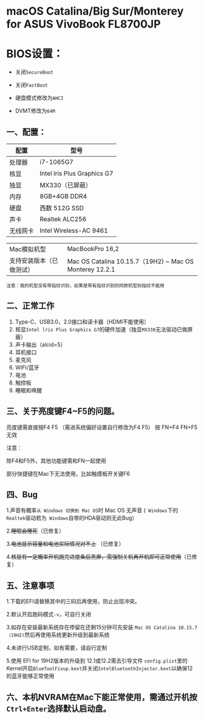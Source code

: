 # macOS Catalina/Big Sur/Monterey for ASUS VivoBook FL8700JP

# BIOS设置：

- 关闭`SecureBoot`

- 关闭`FastBoot`

- 硬盘模式修改为`AHCI`

- DVMT修改为`64M`


## 一、配置：

|    配置       |        型号                 |
|--------------|-----------------------------|
|    处理器     |          i7-1065G7          |
|     核显      |    Intel lris Plus Graphics G7    |
|     独显      |      MX330（已屏蔽）    |
|     内存      |     8GB+4GB DDR4        |
|     硬盘      |       西数 512G SSD        |
|     声卡      |       Realtek ALC256        |
|   无线网卡     |        Intel Wireless-AC 9461      |

|             |                           |
|--------------|-----------------------------|
|   Mac模拟机型     |        MacBookPro 16,2      |
|   支持安装版本（已做测试）     |        Mac OS Catalina 10.15.7（19H2) ~ Mac OS  Monterey 12.2.1    |


`注意：我的机型没有带指纹识别，如果是带有指纹识别的同款机型则指纹不能用`


## 二、正常工作
1. Type-C、USB3.0，2.0接口和读卡器（HDMI不能使用）
2. 核显`Intel lris Plus Graphics G7`的硬件加速（独显`MX330`无法驱动已做屏蔽）
3. 声卡输出（alcid=5）
4. 耳机接口
5. 麦克风
6. WIFI/蓝牙
7. 电池
8. 触控板
9. 睡眠和唤醒

## 三、关于亮度键F4~F5的问题。

亮度键需直接按F4    F5 （需进系统偏好设置自行修改为F4  F5） 按 FN+F4    FN+F5  无效

注意：

除F4和F5外，其他功能键需和FN一起使用        

部分快捷键在Mac下无法使用，比如触摸板开关键F6

## 四、Bug
1.声音有概率`从 Windows 切换到 Mac OS`时 Mac OS 无声音 (` Windows`下的` Realtek`驱动若为` Windows`自带的HDA驱动则无此Bug）

2.~~睡眠会睡死~~（已修复）

3.~~电池显示容量和电池实际情况对不上~~ （已修复）

4.~~核显有一定概率开机跑完进度条后黑屏，需强制关机再开机即可正常使用~~（已修复）



## 五、注意事项
1.下载的EFI请替换其中的三码后再使用，防止出现冲突。  

2.默认开启跑码模式`-v`，可自行关闭 

3.如存在安装最新系统存在停留在还剩15分钟可先安装 `Mac OS Catalina 10.15.7（19H2)`然后再使用系统更新升级到最新系统

4.未进行USB定制，如有需要，请自行定制

5.使用 EFI for 19H2版本的升级到 12.1或12.2需去引导文件 `config.plist`里的Kernel开启`BlueToolFixup.kext`并关闭`IntelBluetoothInjector.kext`以确保12的蓝牙能够正常使用

## 六、本机NVRAM在Mac下能正常使用，需通过开机按`Ctrl+Enter`选择默认启动盘。

